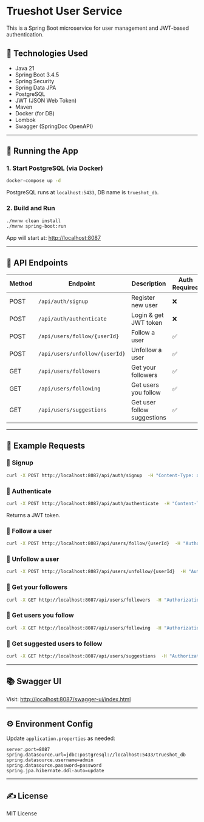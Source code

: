 
# Trueshot User Service

This is a Spring Boot microservice for user management and JWT-based authentication.

## 🔧 Technologies Used

- Java 21
- Spring Boot 3.4.5
- Spring Security
- Spring Data JPA
- PostgreSQL
- JWT (JSON Web Token)
- Maven
- Docker (for DB)
- Lombok
- Swagger (SpringDoc OpenAPI)

---

## 🚀 Running the App

### 1. Start PostgreSQL (via Docker)

```bash
docker-compose up -d
```

PostgreSQL runs at `localhost:5433`, DB name is `trueshot_db`.

### 2. Build and Run

```bash
./mvnw clean install
./mvnw spring-boot:run
```

App will start at: [http://localhost:8087](http://localhost:8087)

---

## 🔐 API Endpoints

| Method | Endpoint                      | Description               | Auth Required |
|--------|-------------------------------|---------------------------|---------------|
| POST   | `/api/auth/signup`            | Register new user         | ❌            |
| POST   | `/api/auth/authenticate`      | Login & get JWT token     | ❌            |
| POST   | `/api/users/follow/{userId}`  | Follow a user             | ✅            |
| POST   | `/api/users/unfollow/{userId}`| Unfollow a user           | ✅            |
| GET    | `/api/users/followers`        | Get your followers        | ✅            |
| GET    | `/api/users/following`        | Get users you follow      | ✅            |
| GET    | `/api/users/suggestions`      | Get user follow suggestions | ✅        |

---

## 🧪 Example Requests

### 🔸 Signup

```bash
curl -X POST http://localhost:8087/api/auth/signup  -H "Content-Type: application/json"  -d '{"name": "testuser", "password": "testpass", "roles": "USER"}'
```

### 🔸 Authenticate

```bash
curl -X POST http://localhost:8087/api/auth/authenticate  -H "Content-Type: application/json"  -d '{"name": "testuser", "password": "testpass"}'
```

Returns a JWT token.

### 🔸 Follow a user

```bash
curl -X POST http://localhost:8087/api/users/follow/{userId}  -H "Authorization: Bearer <JWT_TOKEN>"
```

### 🔸 Unfollow a user

```bash
curl -X POST http://localhost:8087/api/users/unfollow/{userId}  -H "Authorization: Bearer <JWT_TOKEN>"
```

### 🔸 Get your followers

```bash
curl -X GET http://localhost:8087/api/users/followers  -H "Authorization: Bearer <JWT_TOKEN>"
```

### 🔸 Get users you follow

```bash
curl -X GET http://localhost:8087/api/users/following  -H "Authorization: Bearer <JWT_TOKEN>"
```

### 🔸 Get suggested users to follow

```bash
curl -X GET http://localhost:8087/api/users/suggestions  -H "Authorization: Bearer <JWT_TOKEN>"
```

---

## 📚 Swagger UI

Visit: [http://localhost:8087/swagger-ui/index.html](http://localhost:8087/swagger-ui/index.html)

---

## ⚙️ Environment Config

Update `application.properties` as needed:

```properties
server.port=8087
spring.datasource.url=jdbc:postgresql://localhost:5433/trueshot_db
spring.datasource.username=admin
spring.datasource.password=password
spring.jpa.hibernate.ddl-auto=update
```

---

## ✍️ License

MIT License